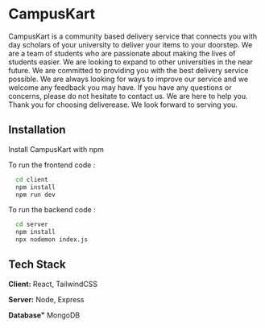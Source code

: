 
# CampusKart

CampusKart is a community based delivery service that connects you with day scholars of your university to deliver your items to your doorstep. We are a team of students who are passionate about making the lives of students easier. We are looking to expand to other universities in the near future. We are committed to providing you with the best delivery service possible. We are always looking for ways to improve our service and we welcome any feedback you may have. If you have any questions or concerns, please do not hesitate to contact us. We are here to help you. Thank you for choosing deliverease. We look forward to serving you.


## Installation

Install CampusKart with npm

To run the frontend code : 
```bash
  cd client
  npm install 
  npm run dev
```
To run the backend code : 
```bash
  cd server
  npm install 
  npx nodemon index.js
```
 
## Tech Stack

**Client:** React, TailwindCSS

**Server:** Node, Express

**Database"** MongoDB

